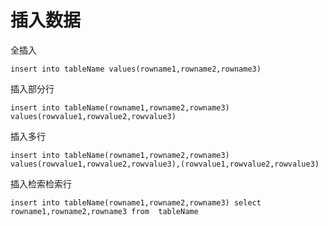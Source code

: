 # 插入数据

全插入

```
insert into tableName values(rowname1,rowname2,rowname3)
```

插入部分行

```
insert into tableName(rowname1,rowname2,rowname3) values(rowvalue1,rowvalue2,rowvalue3)
```

插入多行

```
insert into tableName(rowname1,rowname2,rowname3) values(rowvalue1,rowvalue2,rowvalue3),(rowvalue1,rowvalue2,rowvalue3)
```

插入检索检索行

```
insert into tableName(rowname1,rowname2,rowname3) select rowname1,rowname2,rowname3 from  tableName
```

